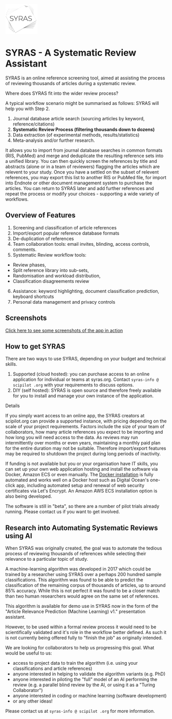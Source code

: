 ![logo](/assets/images/SYRAS-logo-thin-small.png "SYRAS")

# SYRAS - A Systematic Review Assistant

SYRAS is an online reference screening tool, aimed at assisting the process of reviewing thousands of articles during a systematic review. 

Where does SYRAS fit into the wider review process?

A typical workflow scenario might be summarised as follows: SYRAS will help you with Step 2. 

1. Journal database article search (sourcing articles by keyword, reference/citations)
2. **Systematic Review Process (filtering thousands down to dozens)**
3. Data extraction (of experimental methods, results/statistics)
4. Meta-analysis and/or further research.

It allows you to import from journal database searches in common formats (RIS, PubMed) and merge and deduplicate the resulting reference sets into a unified library. You can then quickly screen the references by title and abstracts (alone or in a team of reviewers) flagging the articles which are relevent to your study. Once you have a settled on the subset of relevent references, you may export this list to another RIS or PubMed file, for import into Endnote or other document management system to purchase the articles. You can return to SYRAS later and add further references and repeat the process or modify your choices - supporting a wide variety of workflows.

## Overview of Features

1. Screening and classification of article references
2. Import/export popular reference database formats
3. De-duplication of references
4. Team collaboration tools: email invites, blinding, access controls, comments.
5. Systematic Review workflow tools: 
  * Review phases,
  * Split reference library into sub-sets, 
  * Randomisation and workload distribution,
  * Classification disagreements review
6. Assistance: keyword highlighting, document classification prediction, keyboard shortcuts
7. Personal data management and privacy controls

## Screenshots
[Click here to see some screenshots of the app in action](screenshots.md)

## How to get SYRAS

There are two ways to use SYRAS, depending on your budget and technical skills.

1. Supported (cloud hosted): you can purchase access to an online application for individual or teams at syras.org. 
Contact `syras-info @ scipilot .org` with your requirements to discuss options.
2. DIY (self hosted): SYRAS is open source and therefore freely available for you to install and manage your own instance of the application.

Details

If you simply want access to an online app, the SYRAS creators at scipilot.org can provide a supported instance, with pricing depending on the scale of your project requirements. Factors include the size of your team of collaborators, how many article references you expect to be importing and how long you will need access to the data. As reviews may run intermittently over months or even years, maintaining a monthly paid plan for the entire duration may not be suitable. Therefore import/export features may be required to shutdown the project during long periods of inactivity.


If funding is not available but you or your organisation have IT skills, you can set up your own web application hosting and install the software via Docker, Amazon ECS or even manually. The [Docker installation](https://github.com/scipilot/sysrev-assist-docker) is fully automated and works well on a Docker host such as Digital Ocean's one-click app, including automated setup and renewal of web security certificates via Let's Encrypt. An Amazon AWS ECS installation option is also being developed.

The software is still in "beta", so there are a number of pilot trials already running. Please contact us if you want to get involved.


## Research into Automating Systematic Reviews using AI

When SYRAS was originally created, the goal was to automate the tedious process of reviewing thousands of references 
while selecting their relevance to a particular topic of study.

A machine-learning algorithm was developed in 2017 which could be trained by a researcher using SYRAS over a perhaps 200 hundred sample classifications.
This algorithm was found to be able to predict the classification of the remaining corpus of thousands of articles, up to around 85% accuracy. 
While this is not perfect it was found to be a closer match than two human researchers would agree on the same set of references.

This algorithm is available for demo use in SYRAS now in the form of the "Article Relevance Prediction (Machine Learning) v1." presentation assistant.

However, to be used within a formal review process it would need to be scientifically validated and it's role in the workflow better defined. As such it is not currently being offered fully to "finish the job" as originally intended.

We are looking for collaborators to help us progressing this goal. What would be useful to us:
* access to project data to train the algorithm (i.e. using your classifications and article references)
* anyone interested in helping to validate the algorithm variants (e.g. PhD)
* anyone interested in piloting the "full" model of an AI performing the review (e.g. a parallel blind review by the AI, or using it as a "Turing Collaborator")
* anyone interested in coding or machine learning (software development)
* or any other ideas!

Please contact us at `syras-info @ scipilot .org` for more information.
